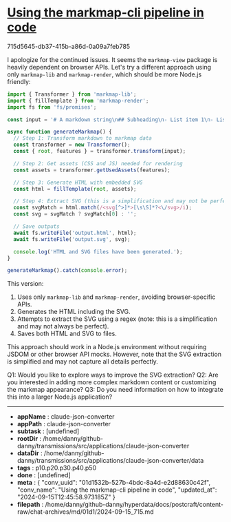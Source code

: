 # [Using the markmap-cli pipeline in code](https://claude.ai/chat/01d1532b-527b-4bdc-8a4d-e2d88630c42f)

715d5645-db37-415b-a86d-0a09a7feb785

 I apologize for the continued issues. It seems the `markmap-view` package is heavily dependent on browser APIs. Let's try a different approach using only `markmap-lib` and `markmap-render`, which should be more Node.js friendly:

```javascript
import { Transformer } from 'markmap-lib';
import { fillTemplate } from 'markmap-render';
import fs from 'fs/promises';

const input = '# A markdown string\n## Subheading\n- List item 1\n- List item 2';

async function generateMarkmap() {
  // Step 1: Transform markdown to markmap data
  const transformer = new Transformer();
  const { root, features } = transformer.transform(input);

  // Step 2: Get assets (CSS and JS) needed for rendering
  const assets = transformer.getUsedAssets(features);

  // Step 3: Generate HTML with embedded SVG
  const html = fillTemplate(root, assets);

  // Step 4: Extract SVG (this is a simplification and may not be perfect)
  const svgMatch = html.match(/<svg[^>]*>[\s\S]*?<\/svg>/i);
  const svg = svgMatch ? svgMatch[0] : '';

  // Save outputs
  await fs.writeFile('output.html', html);
  await fs.writeFile('output.svg', svg);

  console.log('HTML and SVG files have been generated.');
}

generateMarkmap().catch(console.error);
```

This version:
1. Uses only `markmap-lib` and `markmap-render`, avoiding browser-specific APIs.
2. Generates the HTML including the SVG.
3. Attempts to extract the SVG using a regex (note: this is a simplification and may not always be perfect).
4. Saves both HTML and SVG to files.

This approach should work in a Node.js environment without requiring JSDOM or other browser API mocks. However, note that the SVG extraction is simplified and may not capture all details perfectly.

Q1: Would you like to explore ways to improve the SVG extraction?
Q2: Are you interested in adding more complex markdown content or customizing the markmap appearance?
Q3: Do you need information on how to integrate this into a larger Node.js application?

---

* **appName** : claude-json-converter
* **appPath** : claude-json-converter
* **subtask** : [undefined]
* **rootDir** : /home/danny/github-danny/transmissions/src/applications/claude-json-converter
* **dataDir** : /home/danny/github-danny/transmissions/src/applications/claude-json-converter/data
* **tags** : p10.p20.p30.p40.p50
* **done** : [undefined]
* **meta** : {
  "conv_uuid": "01d1532b-527b-4bdc-8a4d-e2d88630c42f",
  "conv_name": "Using the markmap-cli pipeline in code",
  "updated_at": "2024-09-15T12:45:58.973185Z"
}
* **filepath** : /home/danny/github-danny/hyperdata/docs/postcraft/content-raw/chat-archives/md/01d1/2024-09-15_715.md